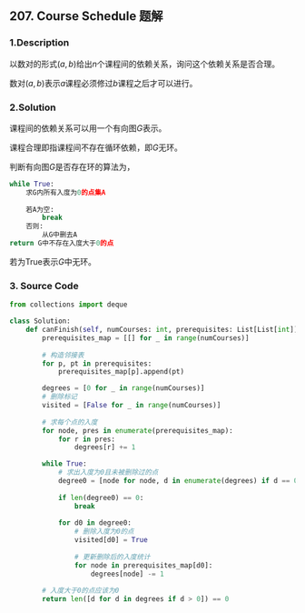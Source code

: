 ## 207. Course Schedule 题解

### 1.Description

以数对的形式$(a, b)$给出$n$个课程间的依赖关系，询问这个依赖关系是否合理。

数对$(a, b)$表示$a$课程必须修过$b$课程之后才可以进行。

### 2.Solution

课程间的依赖关系可以用一个有向图$G$表示。

课程合理即指课程间不存在循环依赖，即$G$无环。

判断有向图$G$是否存在环的算法为，

```python	
while True:
    求G内所有入度为0的点集A
    
    若A为空:
        break
    否则:
        从G中删去A
return G中不存在入度大于0的点
```

若为True表示$G$中无环。

### 3. Source Code

```python
from collections import deque

class Solution:
    def canFinish(self, numCourses: int, prerequisites: List[List[int]]) -> bool:
        prerequisites_map = [[] for _ in range(numCourses)]
        
        # 构造邻接表
        for p, pt in prerequisites:
            prerequisites_map[p].append(pt)

        degrees = [0 for _ in range(numCourses)]
        # 删除标记
        visited = [False for _ in range(numCourses)]
        
        # 求每个点的入度
        for node, pres in enumerate(prerequisites_map):
            for r in pres:
                degrees[r] += 1

        while True:
            # 求出入度为0且未被删除过的点
            degree0 = [node for node, d in enumerate(degrees) if d == 0 and not visited[node]]
            
            if len(degree0) == 0:
                break
            
            for d0 in degree0:
                # 删除入度为0的点
                visited[d0] = True
                
                # 更新删除后的入度统计
                for node in prerequisites_map[d0]:
                    degrees[node] -= 1
                    
        # 入度大于0的点应该为0
        return len([d for d in degrees if d > 0]) == 0
```

